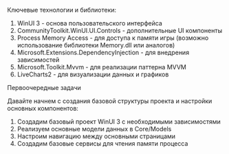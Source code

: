 Ключевые технологии и библиотеки:

1.	WinUI 3 - основа пользовательского интерфейса
2.	CommunityToolkit.WinUI.UI.Controls - дополнительные UI компоненты
3.	Process Memory Access - для доступа к памяти игры (возможно использование библиотеки Memory.dll или аналогов)
4.	Microsoft.Extensions.DependencyInjection - для внедрения зависимостей
5.	Microsoft.Toolkit.Mvvm - для реализации паттерна MVVM
6.	LiveCharts2 - для визуализации данных и графиков

Первоочередные задачи

Давайте начнем с создания базовой структуры проекта и настройки основных компонентов:

1.	Создадим базовый проект WinUI 3 с необходимыми зависимостями
2.	Реализуем основные модели данных в Core/Models
3.	Настроим навигацию между основными страницами
4.	Создадим базовые сервисы для чтения памяти процесса
